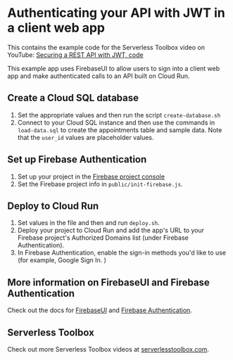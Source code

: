 # Authenticating your API with JWT in a client web app

This contains the example code for the Serverless Toolbox video on YouTube:
[Securing a REST API with JWT, code](https://www.youtube.com/watch?v=YtK13Ra9Fww&list=PLIivdWyY5sqKiWvnaA5A8F3UQ0Xu5i49U&index=26&t=0s)

This example app uses FirebaseUI to allow users to sign into a client web
app and make authenticated calls to an API built on Cloud Run.

## Create a Cloud SQL database
1. Set the appropriate values and then run the script `create-database.sh`
1. Connect to your Cloud SQL instance and then use the commands in
`load-data.sql` to create the appointments table and sample data. Note that
the `user_id` values are placeholder values.

## Set up Firebase Authentication
1. Set up your project in the [Firebase project console](https://console.firebase.google.com)
1. Set the Firebase project info in `public/init-firebase.js`.

## Deploy to Cloud Run
1. Set values in the file and then and run `deploy.sh`.
1. Deploy your project to Cloud Run and add the app's URL to your
Firebase project's Authorized Domains list (under Firebase Authentication).
1. In Firebase Authentication, enable the sign-in methods you'd like
to use (for example, Google Sign In. )

## More information on FirebaseUI and Firebase Authentication
Check out the docs for [FirebaseUI](https://firebase.google.com/docs/auth/web/firebaseui)
and [Firebase Authentication](https://firebase.google.com/docs/auth).

## Serverless Toolbox
Check out more Serverless Toolbox videos at [serverlesstoolbox.com](https://serverlesstoolbox.com).
